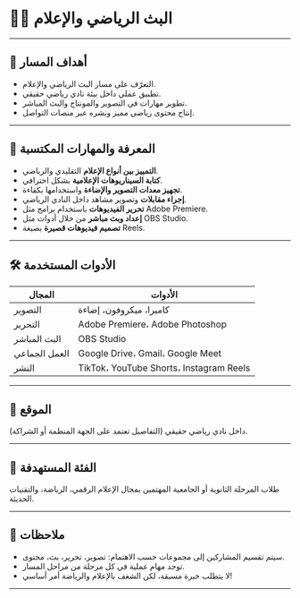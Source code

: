 # 🎥📡 البث الرياضي والإعلام

---

## 🎯 أهداف المسار

- التعرّف على مسار البث الرياضي والإعلام.
- تطبيق عملي داخل بيئة نادي رياضي حقيقي.
- تطوير مهارات في التصوير والمونتاج والبث المباشر.
- إنتاج محتوى رياضي مميز ونشره عبر منصات التواصل.

---

## 🧠 المعرفة والمهارات المكتسبة

- **التمييز بين أنواع الإعلام** التقليدي والرياضي.
- **كتابة السيناريوهات الإعلامية** بشكل احترافي.
- **تجهيز معدات التصوير والإضاءة** واستخدامها بكفاءة.
- **إجراء مقابلات** وتصوير مشاهد داخل النادي الرياضي.
- **تحرير الفيديوهات** باستخدام برامج مثل Adobe Premiere.
- **إعداد وبث مباشر** من خلال أدوات مثل OBS Studio.
- **تصميم فيديوهات قصيرة** بصيغة Reels.

---

## 🛠️ الأدوات المستخدمة

| المجال       | الأدوات                              |
|--------------|----------------------------------------|
| التصوير      | كاميرا، ميكروفون، إضاءة             |
| التحرير      | Adobe Premiere، Adobe Photoshop       |
| البث المباشر | OBS Studio                            |
| العمل الجماعي | Google Drive، Gmail، Google Meet     |
| النشر        | TikTok، YouTube Shorts، Instagram Reels |

---

## 📍 الموقع

داخل نادي رياضي حقيقي (التفاصيل تعتمد على الجهة المنظمة أو الشراكة).

---

## 👥 الفئة المستهدفة

طلاب المرحلة الثانوية أو الجامعية المهتمين بمجال الإعلام الرقمي، الرياضة، والتقنيات الحديثة.

---

## 📝 ملاحظات

- سيتم تقسيم المشاركين إلى مجموعات حسب الاهتمام: تصوير، تحرير، بث، محتوى.
- توجد مهام عملية في كل مرحلة من مراحل المسار.
- لا يتطلب خبرة مسبقة، لكن الشغف بالإعلام والرياضة أمر أساسي!

---

